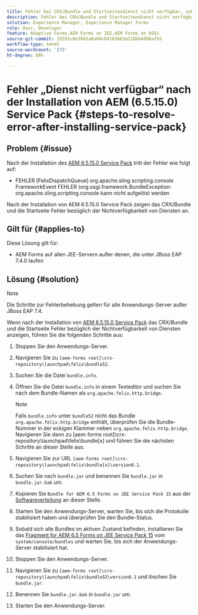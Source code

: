 ```yaml
---
title: Fehler bei CRX/Bundle und Startseitendienst nicht verfügbar, sobald das neueste 6.5.15.0 Service Pack installiert ist
description: Fehler bei CRX/Bundle und Startseitendienst nicht verfügbar, sobald das neueste 6.5.15.0 Service Pack installiert ist
solution: Experience Manager, Experience Manager Forms
role: User, Developer
feature: Adaptive Forms,AEM Forms on JEE,AEM Forms on OSGi
source-git-commit: 29391c8e3042a8a04c64165663a228bb4886afb5
workflow-type: tm+mt
source-wordcount: '272'
ht-degree: 68%

---
```


# Fehler „Dienst nicht verfügbar“ nach der Installation von AEM (6.5.15.0) Service Pack {#steps-to-resolve-error-after-installing-service-pack}

## Problem {#issue}

Nach der Installation des [AEM 6.5.15.0 Service Pack](https://experience.adobe.com/#/downloads/content/software-distribution/en/aem.html?package=/content/software-distribution/en/details.html/content/dam/aem/public/adobe/packages/cq650/servicepack/aem-service-pkg-6.5.15.0.zip) tritt der Fehler wie folgt auf:
* FEHLER [FelixDispatchQueue] org.apache.sling.scripting.console FrameworkEvent FEHLER (org.osgi.framework.BundleException: org.apache.sling.scripting.console kann nicht aufgelöst werden

Nach der Installation von AEM 6.5.15.0 Service Pack zeigen das CRX/Bundle und die Startseite Fehler bezüglich der Nichtverfügbarkeit von Diensten an.

## Gilt für {#applies-to}

Diese Lösung gilt für:
* AEM Forms auf allen JEE-Servern außer denen, die unter JBoss EAP 7.4.0 laufen

## Lösung {#solution}

>[!NOTE]
>
>Die Schritte zur Fehlerbehebung gelten für alle Anwendungs-Server außer JBoss EAP 7.4.

Wenn nach der Installation von [AEM 6.5.15.0 Service Pack](https://experience.adobe.com/#/downloads/content/software-distribution/en/aem.html?package=/content/software-distribution/en/details.html/content/dam/aem/public/adobe/packages/cq650/servicepack/aem-service-pkg-6.5.15.0.zip) das CRX/Bundle und die Startseite Fehler bezüglich der Nichtverfügbarkeit von Diensten anzeigen, führen Sie die folgenden Schritte aus:

1. Stoppen Sie den Anwendungs-Server.
1. Navigieren Sie zu `[aem-forms root]\crx-repository\launchpad\felix\bundle52`.
1. Suchen Sie die Datei `bundle.info`.
1. Öffnen Sie die Datei `bundle.info` in einem Texteditor und suchen Sie nach dem Bundle-Namen als `org.apache.felix.http.bridge`.

   >[!NOTE]
   >
   >Falls `bundle.info` unter `bundle52` nicht das Bundle `org.apache.felix.http.bridge` enthält, überprüfen Sie die Bundle-Nummer in der eckigen Klammer neben `org.apache.felix.http.bridge`. Navigieren Sie dann zu [aem-forms root]\crx-repository\launchpad\felix\bundle[x] und führen Sie die nächsten Schritte an dieser Stelle aus.

1. Navigieren Sie zur URL `[aem-forms root]\crx-repository\launchpad\felix\bundle[x]\version0.1`.
1. Suchen Sie nach `bundle.jar` und benennen Sie `bundle.jar` in `bundle.jar.bak` um.
1. Kopieren Sie `Bundle for AEM 6.5 Forms on JEE Service Pack 15` aus der [Softwareverteilung](https://experience.adobe.com/#/downloads/content/software-distribution/en/aem.html?package=/content/software-distribution/en/details.html/content/dam/aem/public/adobe/packages/cq650/featurepack/bundle.jar) an dieser Stelle.
1. Starten Sie den Anwendungs-Server, warten Sie, bis sich die Protokolle stabilisiert haben und überprüfen Sie den Bundle-Status.
1. Sobald sich alle Bundles im aktiven Zustand befinden, installieren Sie das [Fragment for AEM 6.5 Forms on JEE Service Pack 15](https://experience.adobe.com/#/downloads/content/software-distribution/de/aem.html?package=/content/software-distribution/en/details.html/content/dam/aem/public/adobe/packages/cq650/featurepack/org.apache.felix.http.servlet-api-1.2.0_fragment_full.jar) vom `system/console/bundles` und warten Sie, bis sich der Anwendungs-Server stabilisiert hat.
1. Stoppen Sie den Anwendungs-Server.
1. Navigieren Sie zu `[aem-forms root]\crx-repository\launchpad\felix\bundle52\version0.1` und löschen Sie `bundle.jar`.
1. Benennen Sie `bundle.jar.bak` in `bundle.jar` um.
1. Starten Sie den Anwendungs-Server.
